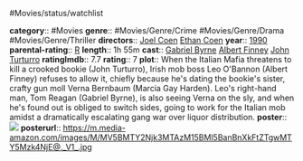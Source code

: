 #Movies/status/watchlist 

**category**:: #Movies
**genre**:: #Movies/Genre/Crime #Movies/Genre/Drama #Movies/Genre/Thriller
**directors**:: [Joel Coen](https://www.imdb.com/name/nm0001054/?ref_=tt_ov_dr) [Ethan Coen](https://www.imdb.com/name/nm0001053/?ref_=tt_ov_dr)
**year**:: [1990](https://www.imdb.com/title/tt0100150/releaseinfo?ref_=tt_ov_rdat)
**parental-rating**:: [R](https://www.imdb.com/title/tt0100150/parentalguide/certificates?ref_=tt_ov_pg)
**length**:: 1h 55m
**cast**:: [Gabriel Byrne](https://www.imdb.com/name/nm0000321/?ref_=tt_ov_st) [Albert Finney](https://www.imdb.com/name/nm0001215/?ref_=tt_ov_st) [John Turturro](https://www.imdb.com/name/nm0001806/?ref_=tt_ov_st)
**ratingImdb**:: 7.7
**rating**:: 7
**plot**:: When the Italian Mafia threatens to kill a crooked bookie (John Turturro), Irish mob boss Leo O'Bannon (Albert Finney) refuses to allow it, chiefly because he's dating the bookie's sister, crafty gun moll Verna Bernbaum (Marcia Gay Harden). Leo's right-hand man, Tom Reagan (Gabriel Byrne), is also seeing Verna on the sly, and when he's found out is obliged to switch sides, going to work for the Italian mob amidst a dramatically escalating gang war over liquor distribution.
**poster**:: [![](https://m.media-amazon.com/images/M/MV5BMTY2Njk3MTAzM15BMl5BanBnXkFtZTgwMTY5Mzk4NjE@._V1_.jpg)](https://www.imdb.com/title/tt0100150/?ref_=fn_al_tt_1)
**posterurl**:: https://m.media-amazon.com/images/M/MV5BMTY2Njk3MTAzM15BMl5BanBnXkFtZTgwMTY5Mzk4NjE@._V1_.jpg